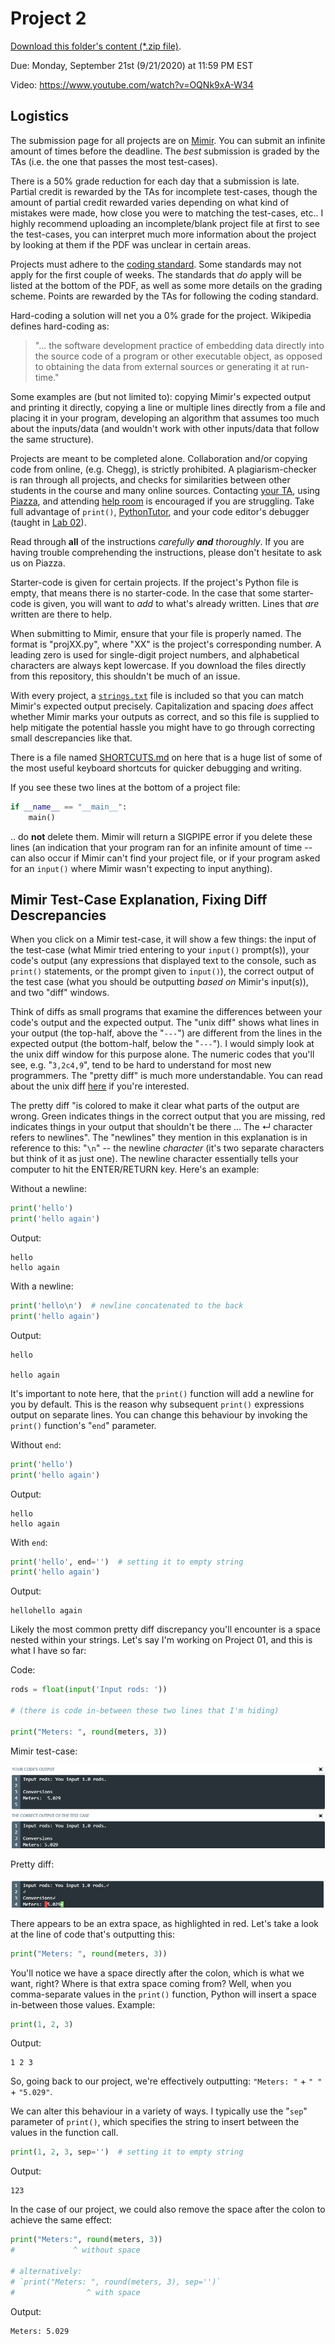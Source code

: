 # Project 2

[Download this folder's content (*.zip file)](https://github.com/braedynl/CSE231-GITHUB/raw/master/assets/packages/proj02_content.zip).

Due: Monday, September 21st (9/21/2020) at 11:59 PM EST

Video: https://www.youtube.com/watch?v=OQNk9xA-W34

## Logistics

The submission page for all projects are on [Mimir](https://class.mimir.io/). You can submit an infinite amount of times before the deadline. The _best_ submission is graded by the TAs (i.e. the one that passes the most test-cases). 

There is a 50% grade reduction for each day that a submission is late. Partial credit is rewarded by the TAs for incomplete test-cases, though the amount of partial credit rewarded varies depending on what kind of mistakes were made, how close you were to matching the test-cases, etc.. I highly recommend uploading an incomplete/blank project file at first to see the test-cases, you can interpret much more information about the project by looking at them if the PDF was unclear in certain areas. 

Projects must adhere to the [coding standard](../CODING_STANDARD.md). Some standards may not apply for the first couple of weeks. The standards that *do* apply will be listed at the bottom of the PDF, as well as some more details on the grading scheme. Points are rewarded by the TAs for following the coding standard.

Hard-coding a solution will net you a 0% grade for the project. Wikipedia defines hard-coding as: 

> "... the software development practice of embedding data directly into the source code of a program or other executable object, as opposed to obtaining the data from external sources or generating it at run-time."

Some examples are (but not limited to): copying Mimir's expected output and printing it directly, copying a line or multiple lines directly from a file and placing it in your program, developing an algorithm that assumes too much about the inputs/data (and wouldn't work with other inputs/data that follow the same structure). 

Projects are meant to be completed alone. Collaboration and/or copying code from online, (e.g. Chegg), is strictly prohibited. A plagiarism-checker is ran through all projects, and checks for similarities between other students in the course and many online sources. Contacting [your TA](../README.md#braedyn-lettinga), using [Piazza](https://piazza.com/), and attending [help room](https://www.cse.msu.edu/~cse231/Online/General/ta.consulting.FS20.html) is encouraged if you are struggling. Take full advantage of `print()`, [PythonTutor](http://pythontutor.com/visualize.html#mode=edit), and your code editor's debugger (taught in [Lab 02](../Lab%2002)). 

Read through **all** of the instructions _carefully **and** thoroughly_. If you are having trouble comprehending the instructions, please don't hesitate to ask us on Piazza.

Starter-code is given for certain projects. If the project's Python file is empty, that means there is no starter-code. In the case that some starter-code is given, you will want to _add_ to what's already written. Lines that _are_ written are there to help.

When submitting to Mimir, ensure that your file is properly named. The format is "projXX.py", where "XX" is the project's corresponding number. A leading zero is used for single-digit project numbers, and alphabetical characters are always kept lowercase. If you download the files directly from this repository, this shouldn't be much of an issue.

With every project, a [`strings.txt`](strings.txt) file is included so that you can match Mimir's expected output precisely. Capitalization and spacing *does* affect whether Mimir marks your outputs as correct, and so this file is supplied to help mitigate the potential hassle you might have to go through correcting small descrepancies like that. 

There is a file named [SHORTCUTS.md](../SHORTCUTS.md) on here that is a huge list of some of the most useful keyboard shortcuts for quicker debugging and writing. 

If you see these two lines at the bottom of a project file:

```python
if __name__ == "__main__":
    main()
```

.. do **not** delete them. Mimir will return a SIGPIPE error if you delete these lines (an indication that your program ran for an infinite amount of time -- can also occur if Mimir can't find your project file, or if your program asked for an `input()` where Mimir wasn't expecting to input anything).

## Mimir Test-Case Explanation, Fixing Diff Descrepancies

When you click on a Mimir test-case, it will show a few things: the input of the test-case (what Mimir tried entering to your `input()` prompt(s)), your code's output (any expressions that displayed text to the console, such as `print()` statements, or the prompt given to `input()`), the correct output of the test case (what you should be outputting *based on* Mimir's input(s)), and two "diff" windows.

Think of diffs as small programs that examine the differences between your code's output and the expected output. The "unix diff" shows what lines in your output (the top-half, above the "`---`") are different from the lines in the expected output (the bottom-half, below the "`---`"). I would simply look at the unix diff window for this purpose alone. The numeric codes that you'll see, e.g. "`3,2c4,9`", tend to be hard to understand for most new programmers. The "pretty diff" is much more understandable. You can read about the unix diff [here](https://www.computerhope.com/unix/udiff.htm) if you're interested. 

The pretty diff "is colored to make it clear what parts of the output are wrong. Green indicates things in the correct output that you are missing, red indicates things in your output that shouldn't be there ... The ↵ character refers to newlines". The "newlines" they mention in this explanation is in reference to this: "`\n`" -- the newline _character_ (it's two separate characters but think of it as just one). The newline character essentially tells your computer to hit the ENTER/RETURN key. Here's an example:

Without a newline:
```python
print('hello')
print('hello again')
```
Output:
```
hello
hello again
```

With a newline:
```python
print('hello\n')  # newline concatenated to the back
print('hello again')
```
Output:
```
hello

hello again
```

It's important to note here, that the `print()` function will add a newline for you by default. This is the reason why subsequent `print()` expressions output on separate lines. You can change this behaviour by invoking the `print()` function's "`end`" parameter. 

Without `end`:
```python
print('hello')
print('hello again')
```
Output:
```
hello
hello again
```

With `end`:
```python
print('hello', end='')  # setting it to empty string
print('hello again')
```
Output:
```
hellohello again
```

Likely the most common pretty diff discrepancy you'll encounter is a space nested within your strings. Let's say I'm working on Project 01, and this is what I have so far:

Code:
```python
rods = float(input('Input rods: '))

# (there is code in-between these two lines that I'm hiding)

print("Meters: ", round(meters, 3))
```
Mimir test-case:

<div align="center">
    <img src="../assets/images/project_info_testcases1.png"></img>
</div>

Pretty diff:

<div align="center">
    <img src="../assets/images/project_info_testcases2.png"></img>
</div>

There appears to be an extra space, as highlighted in red. Let's take a look at the line of code that's outputting this:

```python
print("Meters: ", round(meters, 3))
```

You'll notice we have a space directly after the colon, which is what we want, right? Where is that extra space coming from? Well, when you comma-separate values in the `print()` function, Python will insert a space in-between those values. Example:

```python
print(1, 2, 3)
```
Output:
```
1 2 3
```

So, going back to our project, we're effectively outputting: `"Meters: "` + `" "` + `"5.029"`. 

We can alter this behaviour in a variety of ways. I typically use the "`sep`" parameter of `print()`, which specifies the string to insert between the values in the function call. 

```python
print(1, 2, 3, sep='')  # setting it to empty string
```
Output:
```
123
```

In the case of our project, we could also remove the space after the colon to achieve the same effect:

```python
print("Meters:", round(meters, 3))
#             ^ without space

# alternatively: 
# `print("Meters: ", round(meters, 3), sep='')`
#                ^ with space
```
Output:
```
Meters: 5.029
``` 

